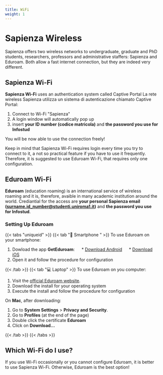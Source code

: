 ```yaml
---
title: WiFi
weight: 1
---
```


# Sapienza Wireless
Sapienza offers two wireless networks to undergraduate, graduate and PhD students, researchers, professors and administrative staffers: Sapienza and Eduroam. Both allow a fast internet connection, but they are indeed very different.

## Sapienza Wi-Fi
__Sapienza Wi-Fi__ uses an authentication system called Captive Portal La rete wireless Sapienza utilizza un sistema di autenticazione chiamato Captive Portal:
1. Connect to Wi-Fi "Sapienza"
2. A login window will automatically pop up
3. insert __your ID number (codice matricola)__ and __the password you use for Infostud__

You will be now able to use the connection freely!

Keep in mind that Sapienza Wi-Fi requires login every time you try to connect to it, a not so practical feature if you have to use it frequently. Therefore, it is suggested to use Eduroam Wi-Fi, that requires only one configuration.

## Eduroam Wi-Fi
__Eduroam__ (education roaming) is an international service of wireless roaming and it is, therefore, avaible in many academic institution around the world.
Crediantial for the access are __your personal Sapienza email (surname.id_number@studenti.uniroma1.it)__ and __the password you use for Infostud__.

### Setting Up Eduroam
{{< tabs "uniqueid" >}}
{{< tab "📱 Smartphone " >}}
To use Eduroam on your smartphone:
1. Dowload the app **GetEduroam**:
      * [Download Android](https://play.google.com/store/apps/details?id=app.eduroam.geteduroam)
      * [Download iOS](https://apps.apple.com/no/app/geteduroam/id1504076137)
2. Open it and follow the procedure for configuration

{{< /tab >}}
{{< tab "💻 Laptop" >}}
To use Eduroam on you computer:
1. Visit the [official Eduroam website](https://cat.eduroam.org).
2. Download the install for your operating system
3. Execute the install and follow the procedure for configuration

On __Mac__, after downloading:
1. Go to **System Settings** > **Privacy and Security**.
2. Go to **Profiles** (at the end of the page)
3. Double click the certificate **Eduroam**
4. Click on **Download...**

{{< /tab >}}
{{< /tabs >}}

## Which Wi-Fi do I use?
If you use Wi-Fi occasionally or you cannot configure Eduroam, it is better to use Sapienza Wi-Fi. Otherwise, Eduroam is the best option!

